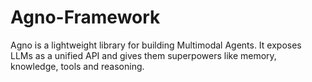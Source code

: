 # Agno-Framework
Agno is a lightweight library for building Multimodal Agents. It exposes LLMs as a unified API and gives them superpowers like memory, knowledge, tools and reasoning.
